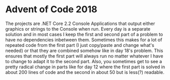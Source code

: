 # Advent of Code 2018
The projects are .NET Core 2.2 Console Applications that output either graphics or strings to the Console when run. Every day is a separate solution and in most cases I keep the first and second part of a problem to have no dependencies inbetween them. Sometimes this makes for a lot of repeated code from the first part (I just copy/paste and change what's needed) or that they are combined somehow like in day 18's problem. This ensures that mostly the first part will always run no matter whatever I have to change to adapt it to the second part. Also, you sometimes get to see a pretty radical change in parts like for day 12 where the first part is solved in about 200 lines of code and the second in about 50 but is less(?) readable.
